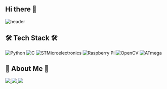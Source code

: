 ## Hi there 👋

<!--
**1123ksd1/1123ksd1** is a ✨ _special_ ✨ repository because its `README.md` (this file) appears on your GitHub profile.

Here are some ideas to get you started:

- 🔭 I’m currently working on ...
- 🌱 I’m currently learning ...
- 👯 I’m looking to collaborate on ...
- 🤔 I’m looking for help with ...
- 💬 Ask me about ...
- 📫 How to reach me: ...
- 😄 Pronouns: ...
- ⚡ Fun fact: ...
-->
![header](https://capsule-render.vercel.app/api?type=Blur&color=auto&height=500&section=header&text=welcome%20&fontSize=100)

## 🛠 Tech Stack 🛠
![Python](https://img.shields.io/badge/python-3776AB?style=flat&logo=python&logoColor=white)
![C](https://img.shields.io/badge/c-A8B9CC?style=flat&logo=c&logoColor=white)
![STMicroelectronics](https://img.shields.io/badge/stmicroelectronics-03234B?style=flat&logo=stmicroelectronics&logoColor=white)
![Raspberry Pi](https://img.shields.io/badge/raspberrypi-A22846?style=flat&logo=raspberrypi&logoColor=white)
![OpenCV](https://img.shields.io/badge/opencv-5C3EE8?style=flat&logo=opencv&logoColor=white)
![ATmega](https://img.shields.io/badge/ATmega-E64A19?style=flat&logo=ATmega&logoColor=white)


## 🎳 About Me 🎳
<a href="https://www.notion.so/d93038e78503490ea9692bbc89023807">
    <img src="https://img.shields.io/badge/notion-000000?style=flat&logo=notion&logoColor=white"/>
</a>
<a href="https://mail.google.com/mail/u/0/#inbox">
    <img src="https://img.shields.io/badge/Gmail-EA4335?style=flat&logo=gmail&logoColor=white"/>
</a>
<img src="https://img.shields.io/badge/Instagram-FF0069?style=flat&logo=instagram&logoColor=white"/>


